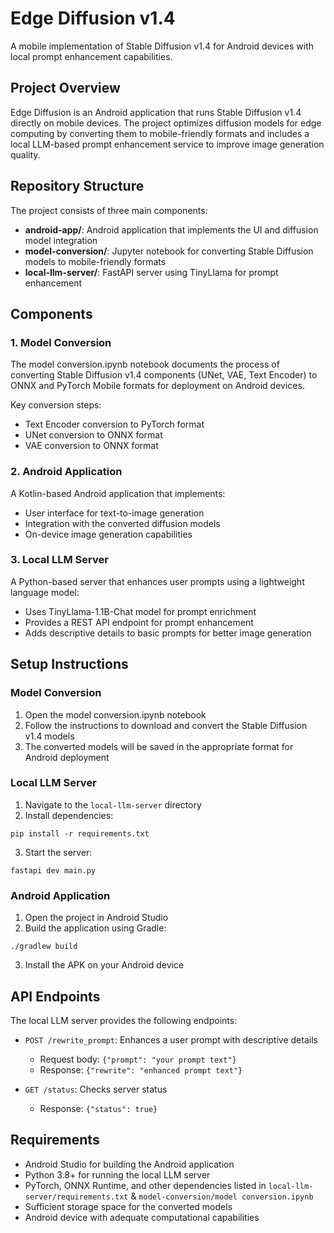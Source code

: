 # Edge Diffusion v1.4

A mobile implementation of Stable Diffusion v1.4 for Android devices with local prompt enhancement capabilities.

## Project Overview

Edge Diffusion is an Android application that runs Stable Diffusion v1.4 directly on mobile devices. The project optimizes diffusion models for edge computing by converting them to mobile-friendly formats and includes a local LLM-based prompt enhancement service to improve image generation quality.

## Repository Structure

The project consists of three main components:

- **android-app/**: Android application that implements the UI and diffusion model integration
- **model-conversion/**: Jupyter notebook for converting Stable Diffusion models to mobile-friendly formats
- **local-llm-server/**: FastAPI server using TinyLlama for prompt enhancement

## Components

### 1. Model Conversion

The model conversion.ipynb notebook documents the process of converting Stable Diffusion v1.4 components (UNet, VAE, Text Encoder) to ONNX and PyTorch Mobile formats for deployment on Android devices.

Key conversion steps:

- Text Encoder conversion to PyTorch format
- UNet conversion to ONNX format
- VAE conversion to ONNX format

### 2. Android Application

A Kotlin-based Android application that implements:

- User interface for text-to-image generation
- Integration with the converted diffusion models
- On-device image generation capabilities

### 3. Local LLM Server

A Python-based server that enhances user prompts using a lightweight language model:

- Uses TinyLlama-1.1B-Chat model for prompt enrichment
- Provides a REST API endpoint for prompt enhancement
- Adds descriptive details to basic prompts for better image generation

## Setup Instructions

### Model Conversion

1. Open the model conversion.ipynb notebook
2. Follow the instructions to download and convert the Stable Diffusion v1.4 models
3. The converted models will be saved in the appropriate format for Android deployment

### Local LLM Server

1. Navigate to the `local-llm-server` directory
2. Install dependencies:

```
pip install -r requirements.txt
```

3. Start the server:

```
fastapi dev main.py
```

### Android Application

1. Open the project in Android Studio
2. Build the application using Gradle:

```
./gradlew build
```

3. Install the APK on your Android device

## API Endpoints

The local LLM server provides the following endpoints:

- `POST /rewrite_prompt`: Enhances a user prompt with descriptive details

  - Request body: `{"prompt": "your prompt text"}`
  - Response: `{"rewrite": "enhanced prompt text"}`

- `GET /status`: Checks server status
  - Response: `{"status": true}`

## Requirements

- Android Studio for building the Android application
- Python 3.8+ for running the local LLM server
- PyTorch, ONNX Runtime, and other dependencies listed in `local-llm-server/requirements.txt` & `model-conversion/model conversion.ipynb`
- Sufficient storage space for the converted models
- Android device with adequate computational capabilities
